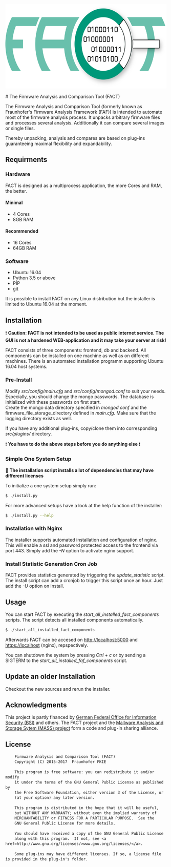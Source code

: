 <p align="center">
    <img src="src/web_interface/static/FACT_smaller.png" alt="FACT Logo" width="625" height="263"/>
</p>
# The Firmware Analysis and Comparison Tool (FACT)

The Firmware Analysis and Comparison Tool (formerly known as Fraunhofer's Firmware Analysis Framework (FAF)) is intended to automate most of the firmware analysis process. 
It unpacks arbitrary firmware files and processes several analysis.
Additionally it can compare several images or single files. 

Thereby unpacking, analysis and compares are based on plug-ins guaranteeing maximal flexibility and expandability.

## Requirments
### Hardware
FACT is designed as a multiprocess application, the more Cores and RAM, the better.
#### Minimal
* 4 Cores
* 8GB RAM

#### Recommended
* 16 Cores
* 64GB RAM

### Software
* Ubuntu 16.04
* Python 3.5 or above
* PIP
* git

It is possible to install FACT on any Linux distribution but the installer is limited to Ubuntu 16.04 at the moment.

## Installation

:exclamation: **Caution: FACT is not intended to be used as public internet service. The GUI is not a hardened WEB-application and it may take your server at risk!**

FACT consists of three components: frontend, db and backend. All components can be installed on one machine as well as on different machines. 
There is an automated installation programm supporting Ubuntu 16.04 host systems.

### Pre-Install
Modify *src/config/main.cfg* and *src/config/mongod.conf* to suit your needs.
Especially, you should change the mongo passwords.
The database is initialized with these passwords on first start.  
Create the mongo data directory specified in *mongod.conf* and the firmware_file_storage_directory defined in *main.cfg*.
Make sure that the logging directory exists as well.

If you have any additional plug-ins, copy/clone them into corresponding *src/plugins/* directory.  

:exclamation: **You have to do the above steps before you do anything else** :exclamation:

### Simple One System Setup
:customs: **The installation script installs a lot of dependencies that may have different licenses**
  
To initialize a one system setup simply run:

```sh
$ ./install.py
```

For more advanced setups have a look at the help function of the installer:

```sh
$ ./install.py --help
```

### Installation with Nginx
The installer supports automated installation and configuration of nginx.
This will enable a ssl and password protected access to the frontend via port 443. 
Simply add the *-N* option to activate nginx support.

### Install Statistic Generation Cron Job
FACT provides statistics generated by triggering the *update_statistic* script. The install script can add a cronjob to trigger this script once an hour.
Just add the *-U* option on install.

## Usage
You can start FACT by executing the *start_all_installed_fact_components* scripts.
The script detects all installed components automatically.

```sh
$ ./start_all_installed_fact_components
```

Afterwards FACT can be accesed on <http://localhost:5000> and <https://localhost> (nginx), repspectively.  

You can shutdown the system by pressing *Ctrl + c* or by sending a SIGTERM to the *start_all_installed_faf_components* script.

## Update an older Installation
Checkout the new sources and rerun the installer.


## Acknowledgments
This project is partly financed by [German Federal Office for Information Security (BSI)](https://www.bsi.bund.de) and others. 
The FACT project and the [Mallware Analysis and Storage Sytem (MASS) project](https://mass-project.github.io/) form a code and plug-in sharing alliance.  

## License
```
    Firmware Analysis and Comparison Tool (FACT)
    Copyright (C) 2015-2017  Fraunhofer FKIE

    This program is free software: you can redistribute it and/or modify
    it under the terms of the GNU General Public License as published by
    the Free Software Foundation, either version 3 of the License, or
    (at your option) any later version.

    This program is distributed in the hope that it will be useful,
    but WITHOUT ANY WARRANTY; without even the implied warranty of
    MERCHANTABILITY or FITNESS FOR A PARTICULAR PURPOSE.  See the
    GNU General Public License for more details.

    You should have received a copy of the GNU General Public License
    along with this program.  If not, see <a href=http://www.gnu.org/licenses/>www.gnu.org/licenses/</a>.
    
    Some plug-ins may have different licenses. If so, a license file is provided in the plug-in's folder.
```
